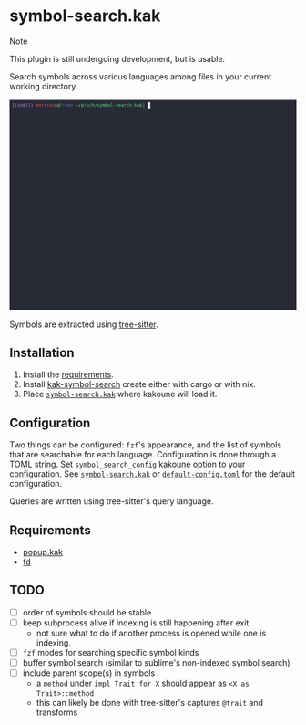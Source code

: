 # symbol-search.kak

> [!NOTE]
> This plugin is still undergoing development, but is usable.

Search symbols across various languages among files in your current working directory.

![demo.gif][1]

Symbols are extracted using [tree-sitter][2].

## Installation

1. Install the [requirements][3].
2. Install [kak-symbol-search][4] create either with cargo or with nix.
3. Place [`symbol-search.kak`][5] where kakoune will load it.

## Configuration

Two things can be configured: `fzf`'s appearance, and the list of symbols that are searchable
for each language. Configuration is done through a [TOML][6] string. Set `symbol_search_config`
kakoune option to your configuration. See [`symbol-search.kak`][7] or [`default-config.toml`][8]
for the default configuration.

Queries are written using tree-sitter's query language.

## Requirements

- [popup.kak][9]
- [fd][10]

## TODO

- [ ] order of symbols should be stable
- [ ] keep subprocess alive if indexing is still happening after exit.
  - not sure what to do if another process is opened while one is indexing.
- [ ] `fzf` modes for searching specific symbol kinds
- [ ] buffer symbol search (similar to sublime's non-indexed symbol search)
- [ ] include parent scope(s) in symbols
  - a `method` under `impl Trait for X` should appear as `<X as Trait>::method`
  - this can likely be done with tree-sitter's captures `@trait` and transforms

[1]: demo.gif
[2]: https://github.com/tree-sitter/tree-sitter
[3]: #requirements
[4]: https://crates.io/crates/kak-symbol-search
[5]: ./rc/symbol-search.kak
[6]: https://toml.io/en/
[7]: ./rc/symbol-search.kak
[8]: ./example-config.toml
[9]: https://github.com/enricozb/popup.kak
[10]: https://github.com/sharkdp/fd
